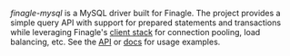 *finagle-mysql* is a MySQL driver built for Finagle. The project provides a simple query API with
support for prepared statements and transactions while leveraging Finagle's
[client stack](http://twitter.github.io/finagle/guide/Clients.html) for connection pooling,
load balancing, etc. See the [API](http://twitter.github.io/finagle/docs/#com.twitter.finagle.exp.Mysql$)
or [docs](http://twitter.github.io/finagle/guide/Protocols.html#mysql) for usage examples.